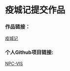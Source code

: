 # 疫城记提交作品

### 作品链接：

[疫城记](http://vis27.com/NCP)

### 个人Github项目链接:

[NPC-VIS](https://github.com/dogingarden/NCP-VIS/)

